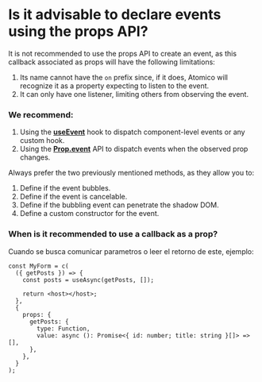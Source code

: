 # Is it advisable to declare events using the props API?

It is not recommended to use the props API to create an event, as this callback associated as props will have the following limitations:

1. Its name cannot have the `on` prefix since, if it does, Atomico will recognize it as a property expecting to listen to the event.
2. It can only have one listener, limiting others from observing the event.

### **We recommend**:

1. Using the [**useEvent**](../../api/hooks/useevent.md) hook to dispatch component-level events or any custom hook.
2. Using the [**Prop.event**](../../api/props/#prop.event) API to dispatch events when the observed prop changes.

Always prefer the two previously mentioned methods, as they allow you to:

1. Define if the event bubbles.
2. Define if the event is cancelable.
3. Define if the bubbling event can penetrate the shadow DOM.
4. Define a custom constructor for the event.

### When is it recommended to use a callback as a prop?

Cuando se busca comunicar parametros o leer el retorno de este, ejemplo:

```tsx
const MyForm = c(
  ({ getPosts }) => {
    const posts = useAsync(getPosts, []);

    return <host></host>;
  },
  {
    props: {
      getPosts: {
        type: Function,
        value: async (): Promise<{ id: number; title: string }[]> => [],
      },
    },
  }
);
```
